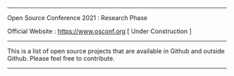 _________________________________________________________________

Open Source Conference 2021 : Research Phase 

Official Website : https://www.osconf.org [ Under Construction ] 
_________________________________________________________________

This is a list of open source projects that are available in Github and outside Github. Please feel free to contribute.
_________________________________________________________________
